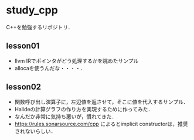 # study_cpp
C++を勉強するリポジトリ．

## lesson01

* llvm IRでポインタがどう処理するかを眺めたサンプル
* allocaを使うんだな・・・・．

## lesson02

* 関数呼び出し演算子に，左辺値を返させて，そこに値を代入するサンプル．
* Halideの計算グラフの作り方を実現するために作ってみた．
* なんだか非常に気持ち悪いが，慣れてきた．
* https://rules.sonarsource.com/cpp によるとimplicit constructorは，推奨されないらしい．